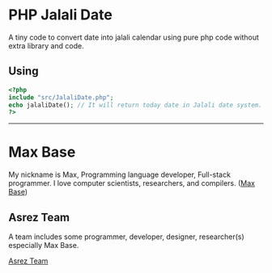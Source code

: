 # PHP Jalali Date

A tiny code to convert date into jalali calendar using pure php code without extra library and code.

## Using

```php
<?php
include "src/JalaliDate.php";
echo jalaliDate(); // It will return today date in Jalali date system.
?>
```

---------

# Max Base

My nickname is Max, Programming language developer, Full-stack programmer. I love computer scientists, researchers, and compilers. ([Max Base](https://maxbase.org/))

## Asrez Team

A team includes some programmer, developer, designer, researcher(s) especially Max Base.

[Asrez Team](https://www.asrez.com/)
